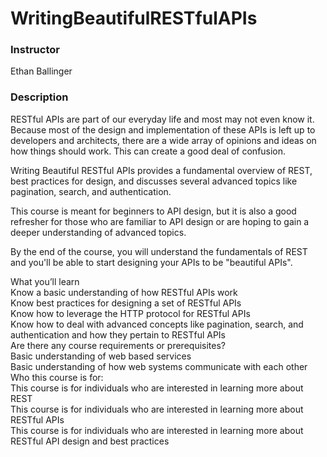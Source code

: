 # WritingBeautifulRESTfulAPIs
 
### Instructor
Ethan Ballinger

### Description
RESTful APIs are part of our everyday life and most may not even know it. Because most of the design and implementation of these APIs is left up to developers and architects, there are a wide array of opinions and ideas on how things should work. This can create a good deal of confusion.  
  
Writing Beautiful RESTful APIs provides a fundamental overview of REST, best practices for design, and discusses several advanced topics like pagination, search, and authentication.  
  
This course is meant for beginners to API design, but it is also a good refresher for those who are familiar to API design or are hoping to gain a deeper understanding of advanced topics.  
  
By the end of the course, you will understand the fundamentals of REST and you'll be able to start designing your APIs to be "beautiful APIs".  
  
What you’ll learn  
Know a basic understanding of how RESTful APIs work  
Know best practices for designing a set of RESTful APIs  
Know how to leverage the HTTP protocol for RESTful APIs  
Know how to deal with advanced concepts like pagination, search, and authentication and how they pertain to RESTful APIs  
Are there any course requirements or prerequisites?  
Basic understanding of web based services  
Basic understanding of how web systems communicate with each other  
Who this course is for:  
This course is for individuals who are interested in learning more about REST  
This course is for individuals who are interested in learning more about RESTful APIs  
This course is for individuals who are interested in learning more about RESTful API design and best practices  
